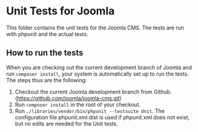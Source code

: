 # Unit Tests for Joomla

This folder contains the unit tests for the Joomla CMS. The tests are run with phpunit and the actual tests.

## How to run the tests

When you are checking out the current development branch of Joomla and run `composer install`, your system is automatically set up to run the tests. The steps thus are the following:

1. Checkout the current Joomla development branch from Github. (https://github.com/joomla/joomla-cms.git)
2. Run `composer install` in the root of your checkout.
3. Run `./libraries/vendor/bin/phpunit --testsuite Unit`. The configuration file phpunit.xml.dist is used if phpunit.xml does not exist, but no edits are needed for the Unit tests.
